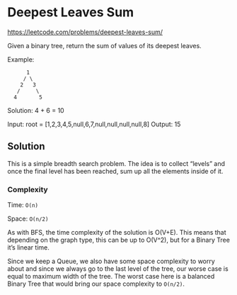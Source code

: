 # Deepest Leaves Sum

https://leetcode.com/problems/deepest-leaves-sum/

Given a binary tree, return the sum of values of its deepest leaves.

Example:

```
      1
     / \
    2   3
   /     \
  4       5
```

Solution: 4 + 6 = 10


Input: root = [1,2,3,4,5,null,6,7,null,null,null,null,8]
Output: 15

## Solution

This is a simple breadth search problem. The idea is to collect “levels” and once the final level has been reached, sum up all the elements inside of it.

### Complexity

Time: `O(n)`

Space: `O(n/2)`

As with BFS, the time complexity of the solution is O(V+E). This means that depending on the graph type, this can be up to O(V^2), but for a Binary Tree it’s linear time.

Since we keep a Queue, we also have some space complexity to worry about and since we always go to the last level of the tree, our worse case is equal to maximum width of the tree. The worst case here is a balanced Binary Tree that would bring our space complexity to `O(n/2)`.
